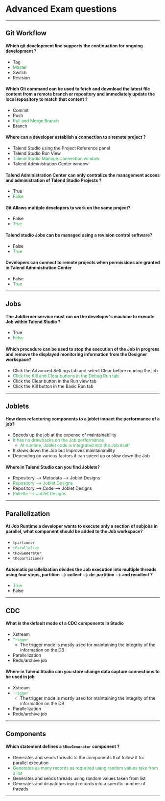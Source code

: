# Advanced Exam questions
---
## Git Workflow

#### Which git development line supports the continuation for ongoing development ?
- Tag
- <span style="color:#32A852">Master </span>
- Switch
- Revision


#### Which Git command can be used to fetch and download the latest file content from a remote branch or repository and immediately update the local repository to match that content ?
- Commit
- Push
- <span style="color:#32A852">Pull and Merge Branch </span>
- Branch


#### Where can a developer establish a connection to a remote project ?
- Talend Studio using the Project Reference panel
- Talend Studio Run View
- <span style="color:#32A852">Talend Studio Manage Connection window </span>
- Talend Administration Center window


#### Talend Administration Center can only centralize the management access and administration of Talend Studio Projects ?
- True
- <span style="color:#32A852">False </span>


#### Git Allows multiple developers to work on the same project?
- False
- <span style="color:#32A852">True </span>


#### Talend studio Jobs can be managed using a revision control software?
- False
- <span style="color:#32A852">True </span>


#### Developers can connect to remote projects when permissions are granted in Talend Administration Center
- False
- <span style="color:#32A852">True </span>

----

## Jobs

#### The JobServer service must run on the developer's machine to execute Job within Talend Studio ?
- True
- <span style="color:#32A852">False </span>


#### Which procedure can be used to stop the execution of the Job in progress and remove the displayed monitoring information from the Designer workspace?
- Click the Advanced Settings tab and select Clear before running the job
- <span style="color:#32A852">Click the Kill and Clear buttons in the Debug Run tab </span>
- Click the Clear button in the Run view tab
- Click the Kill button in the Basic Run tab


----


## Joblets

#### How does refactoring components to a joblet impact the performance of a job?
- Speeds up the job at the expense of maintainability
- <span style="color:#32A852">It has no drawbacks on the Job performance </span>
  - <span style="color:#32A852">At runtime, Joblet code is integrated into the Job itself</span>
- It slows down the Job but improves maintainability
- Depending on various factors it can speed up or slow down the Job


#### Where in Talend Studio can you find Joblets?
- Repository --> Metadata --> Joblet Designs
- <span style="color:#32A852">Repository --> Joblet Designs</span>
- Repository --> Code --> Joblet Designs
- <span style="color:#32A852">Pallette --> Joblet Designs</span>


----

## Parallelization

#### At Job Runtime a developer wants to **execute** only a **section of subjobs** in **parallel**, what component should be added to the Job workspace?
- `tpartioner`
- <code style="color:#32A852">tParallelize</code>
- `tRowGenerator`
- `tDepartitioner`


#### Automatic parallelization divides the Job execution into multiple threads using four steps, partition --> collect --> de-partition --> and recollect ?
- <span style="color:#32A852">True </span>
- False

----


## CDC

#### What is the default mode of a CDC components in Studio
- Xstream
- <code style="color:#32A852">Trigger</code>
  - The trigger mode is mostly used for maintaining the integrity of the information on the DB
- Parallelization
- Redo/archive job

#### Where in Talend Studio can you store change data capture connections to be used in job
- Xstream
- <code style="color:#32A852">Trigger</code>
  - The trigger mode is mostly used for maintaining the integrity of the information on the DB
- Parallelization
- Redo/archive job

----

## Components

#### Which statement defines a <code>tRowGenerator</code> component ?
- Generates and sends threads to the components that follow it for parallel execution
- <span style="color:#32A852">Generates as many records as requrired using random values take from a list</span>
- Generates and sends threads using random values taken from list
- Generates and dispatches input records into a specific number of threads


----